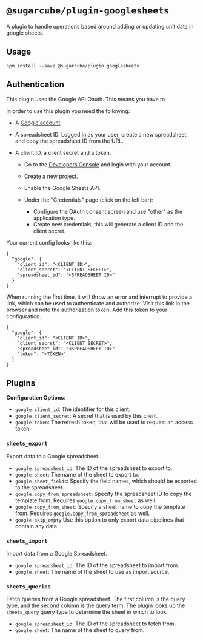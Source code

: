 # `@sugarcube/plugin-googlesheets`

A plugin to handle operations based around adding or updating unit data in
google sheets.

## Usage

```
npm install --save @sugarcube/plugin-googlesheets
```

## Authentication

This plugin uses the Google API Oauth. This means you have to

In order to use this plugin you need the following:

- A [Google account](https://gmail.com).
- A spreadsheet ID. Logged in as your user, create a new spreadsheet, and copy
  the spreadsheet ID from the URL.
- A client ID, a client secret and a token.

  - Go to the [Developers Console](https://console.developers.google.com) and
    login with your account.
  - Create a new project.
  - Enable the Google Sheets API.
  - Under the "Credentials" page (click on the left bar):

    - Configure the OAuth consent screen and use "other" as the application
      type.
    - Create new credentials, this will generate a client ID and the client
      secret.

Your current config looks like this:

```
{
  "google": {
    "client_id": "<CLIENT ID>",
    "client_secret": "<CLIENT SECRET>",
    "spreadsheet_id": "<SPREADSHEET ID>"
  }
}
```

When running the first time, it will throw an error and interrupt to provide a
link, which can be used to authenticate and authorize. Visit this link in the
browser and note the authorization token. Add this token to your configuration.

```
{
  "google": {
    "client_id": "<CLIENT ID>",
    "client_secret": "<CLIENT SECRET>",
    "spreadsheet_id": "<SPREADSHEET ID>",
    "token": "<TOKEN>"
  }
}
```

## Plugins

**Configuration Options**:

- `google.client_id`: The identifier for this client.
- `google.client_secret`: A secret that is used by this client.
- `google.token`: The refresh token, that will be used to request an access token.

### `sheets_export`

Export data to a Google spreadsheet.

- `google.spreadsheet_id`: The ID of the spreadsheet to export to.
- `google.sheet`: The name of the sheet to export to.
- `google.sheet_fields`: Specify the field names, which should be exported to
  the spreadsheet.
- `google.copy_from_spreadsheet`: Specify the spreadsheet ID to copy the
  template from. Requires `google.copy_from_sheet` as well.
- `google.copy_from_sheet`: Specify a sheet name to copy the template
  from. Requires `google.copy_from_spreadsheet` as well.
- `google.skip_empty` Use this option to only export data pipelines that contain
  any data.

### `sheets_import`

Import data from a Google Spreadsheet.

- `google.spreadsheet_id`: The ID of the spreadsheet to import from.
- `google.sheet`: The name of the sheet to use as import source.

### `sheets_queries`

Fetch queries from a Google spreadsheet. The first column is the query type,
and the second column is the query term. The plugin looks up the
`sheets_query` query type to determine the sheet in which to look.

- `google.spreadsheet_id`: The ID of the spreadsheet to fetch from.
- `google.sheet`: The name of the sheet to query from.
